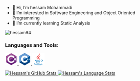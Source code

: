 - 👋 Hi, I’m hessam Mohammadi
- 👀 I’m interested in Software Engineering and Object Oriented Programming
- 🌱 I’m currently learning Static Analysis
<p align="left"> <img src="https://komarev.com/ghpvc/?username=hessam94&label=Profile%20views&color=0e75b6&style=flat" alt="hessam94" /> </p>

<h3 align="left">Languages and Tools:</h3>
<p align="left"> <a href="https://www.w3schools.com/cs/index.php" target="_blank"> <img src="https://raw.githubusercontent.com/devicons/devicon/master/icons/csharp/csharp-original.svg" alt="c" width="40" height="40"/> </a> <a href="https://www.w3schools.com/cpp/" target="_blank"> <img src="https://raw.githubusercontent.com/devicons/devicon/master/icons/cplusplus/cplusplus-original.svg" alt="cplusplus" width="40" height="40"/> </a> <a href="https://www.java.com" target="_blank"> <img src="https://raw.githubusercontent.com/devicons/devicon/master/icons/java/java-original.svg" alt="java" width="40" height="40"/> </a>  </p>


<p align="left">
<a href="https://github.com/hessam94">
 <img src="https://github-readme-stats.vercel.app/api?username=hessam94&show_icons=true&hide=stars&hide_border=true" alt="Hessam's GitHub Stats" />
 <img src="https://github-readme-stats.vercel.app/api/top-langs/?username=hessam94&layout=compact&hide_border=true" alt="Hessam's Language Stats" />
</a>
</p>
<!---
hessam94/hessam94 is a ✨ special ✨ repository because its `README.md` (this file) appears on your GitHub profile.
You can click the Preview link to take a look at your changes.
--->
